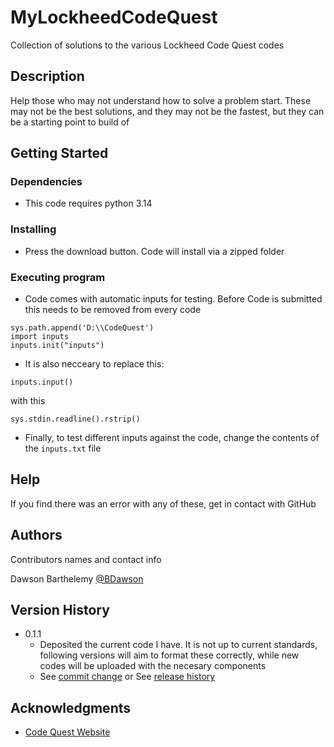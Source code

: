 # MyLockheedCodeQuest

Collection of solutions to the various Lockheed Code Quest codes

## Description

Help those who may not understand how to solve a problem start. These may not be the best solutions, and 
they may not be the fastest, but they can be a starting point to build of

## Getting Started

### Dependencies

* This code requires python 3.14

### Installing

* Press the download button. Code will install via a zipped folder

### Executing program

* Code comes with automatic inputs for testing. Before Code is submitted this needs to be removed from every code
```
sys.path.append('D:\\CodeQuest')
import inputs
inputs.init("inputs")
```

* It is also necceary to replace this:
```
inputs.input()
```
with this
```
sys.stdin.readline().rstrip()
```
* Finally, to test different inputs against the code, change the contents of the ```inputs.txt``` file


## Help

If you find there was an error with any of these, get in contact with GitHub

## Authors

Contributors names and contact info

Dawson Barthelemy 
[@BDawson](https://github.com/BDawson07)

## Version History

* 0.1.1
    * Deposited the current code I have. It is not up to current standards, following versions will aim to format these correctly, while new codes will be uploaded with the necesary components
    * See [commit change]() or See [release history]()




## Acknowledgments

* [Code Quest Website](https://lmcodequestacademy.com/)
